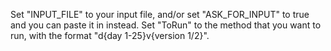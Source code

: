 Set "INPUT_FILE" to your input file, and/or set "ASK_FOR_INPUT" to true and you can paste it in instead. Set "ToRun" to the method that you want to run, with the format "d{day 1-25}v{version 1/2}".
